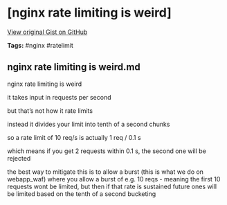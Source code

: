 # [nginx rate limiting is weird] 

[View original Gist on GitHub](https://gist.github.com/Integralist/c13c30dcad137e93b38f7f8e0581945a)

**Tags:** #nginx #ratelimit

## nginx rate limiting is weird.md

nginx rate limiting is weird

it takes input in requests per second

but that’s not how it rate limits

instead it divides your limit into tenth of a second chunks

so a rate limit of 10 req/s is actually 1 req / 0.1 s

which means if you get 2 requests within 0.1 s, the second one will be rejected

the best way to mitigate this is to allow a burst (this is what we do on webapp_waf) where you allow a burst of e.g. 10 reqs - meaning the first 10 requests wont be limited, but then if that rate is sustained future ones will be limited based on the tenth of a second bucketing

